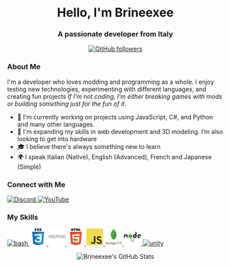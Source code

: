 <h1 align="center">Hello, I'm Brineexee</h1>
<h3 align="center">A passionate developer from Italy</h3>

<p align="center">
  <a href="https://github.com/Brineexee">
    <img src="https://img.shields.io/github/followers/Brineexee?label=Follow&style=social" alt="GitHub followers"/>
  </a>
</p>

### About Me

I'm a developer who loves modding and programming as a whole. I enjoy testing new technologies, experimenting with different languages, and creating fun projects
_If I’m not coding, I’m either breaking games with mods or building something just for the fun of it._

- 🔭 I'm currently working on projects using JavaScript, C#, and Python and many other languages.
- 🌱 I'm expanding my skills in web development and 3D modeling. I’m also looking to get into hardware
- 🎓 I believe there's always something new to learn
- 🌍 I speak Italian (Native), English (Advanced), French and Japanese (Simple)

### Connect with Me

<p align="left">
  <a href="https://discord.com/users/421399233606713376" target="_blank">
    <img src="https://img.shields.io/badge/Discord-%237289DA?style=for-the-badge&logo=discord&logoColor=white" alt="Discord"/>
  </a>
  <a href="https://www.youtube.com/@Brineexee" target="_blank">
    <img src="https://img.shields.io/badge/YouTube-%23FF0000?style=for-the-badge&logo=youtube&logoColor=white" alt="YouTube"/>
  </a>
</p>

### My Skills

<p align="left">
  <a href="https://www.gnu.org/software/bash/" target="_blank" rel="noreferrer">
    <img src="https://www.vectorlogo.zone/logos/gnu_bash/gnu_bash-icon.svg" alt="bash" width="40" height="40"/>
  </a>
  <a href="https://www.w3schools.com/css/" target="_blank" rel="noreferrer">
    <img src="https://raw.githubusercontent.com/devicons/devicon/master/icons/css3/css3-original-wordmark.svg" alt="css3" width="40" height="40"/>
  </a>
  <a href="https://expressjs.com" target="_blank" rel="noreferrer">
    <img src="https://raw.githubusercontent.com/devicons/devicon/master/icons/express/express-original-wordmark.svg" alt="express" width="40" height="40"/>
  </a>
  <a href="https://www.w3.org/html/" target="_blank" rel="noreferrer">
    <img src="https://raw.githubusercontent.com/devicons/devicon/master/icons/html5/html5-original-wordmark.svg" alt="html5" width="40" height="40"/>
  </a>
  <a href="https://developer.mozilla.org/en-US/docs/Web/JavaScript" target="_blank" rel="noreferrer">
    <img src="https://raw.githubusercontent.com/devicons/devicon/master/icons/javascript/javascript-original.svg" alt="javascript" width="40" height="40"/>
  </a>
  <a href="https://www.mongodb.com/" target="_blank" rel="noreferrer">
    <img src="https://raw.githubusercontent.com/devicons/devicon/master/icons/mongodb/mongodb-original-wordmark.svg" alt="mongodb" width="40" height="40"/>
  </a>
  <a href="https://nodejs.org" target="_blank" rel="noreferrer">
    <img src="https://raw.githubusercontent.com/devicons/devicon/master/icons/nodejs/nodejs-original-wordmark.svg" alt="nodejs" width="40" height="40"/>
  </a>
  <a href="https://unity.com/" target="_blank" rel="noreferrer">
    <img src="https://www.vectorlogo.zone/logos/unity3d/unity3d-icon.svg" alt="unity" width="40" height="40"/>
  </a>
</p>

<p align="center">
  <img src="https://github-readme-stats.vercel.app/api?username=Brineexee&show_icons=true&theme=tokyonight" alt="Brineexee's GitHub Stats"/>
</p>
